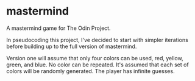 # mastermind
A mastermind game for The Odin Project.

In pseudocoding this project, I've decided to start with simpler iterations before building up to the full version of mastermind.

Version one will assume that only four colors can be used, red, yellow, green, and blue. No color can be repeated. It's assumed that each set of colors will be randomly generated. The player has infinite guesses.